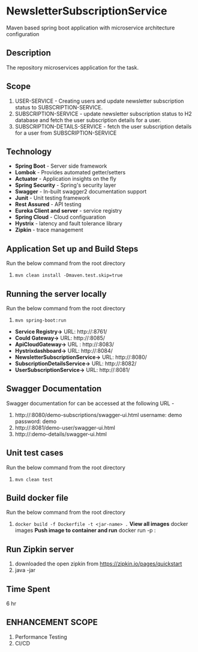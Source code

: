 # NewsletterSubscriptionService
Maven based spring boot application with microservice architecture configuration

## Description
The repository microservices application for the task. 

## Scope
1. USER-SERVICE - Creating users and update newsletter subscription status to SUBSCRIPTION-SERVICE.
2. SUBSCRIPTION-SERVICE - update newsletter subscription status to H2 database and fetch the user subscription details for a user.
3. SUBSCRIPTION-DETAILS-SERVICE - fetch the user subscription details for a user from SUBSCRIPTION-SERVICE

## Technology
- **Spring Boot**     - Server side framework
- **Lombok**          - Provides automated getter/setters
- **Actuator**        - Application insights on the fly
- **Spring Security** - Spring's security layer
- **Swagger**         - In-built swagger2 documentation support
- **Junit**           - Unit testing framework
- **Rest Assured**    - API testing
- **Eureka Client and server**    - service registry
- **Spring Cloud**    - Cloud configuaration
- **Hystrix**    - latency and fault tolerance library
- **Zipkin**    - trace management

## Application Set up and Build Steps
Run the below command from the root directory
1. `mvn clean install -Dmaven.test.skip=true`

## Running the server locally
Run the below command from the root directory
1. `mvn spring-boot:run`

- **Service Registry->** URL: http://<host-name>:8761/ 
- **Could Gateway->**  URL: http://<host-name>:8085/
- **ApiCloudGateway->** URL : http://<host-name>:8083/
- **Hystrixdashboard->** URL: http://<host-name>:8084/
- **NewsletterSubscriptionService->** URL: http://<host-name>:8080/
- **SubscriptionDetailsService->** URL: http://<host-name>:8082/
- **UserSubscriptionService->** URL: http://<host-name>:8081/
  
## Swagger Documentation
Swagger documentation for  can be accessed at the following URL -
1. http://<host-name>:8080/demo-subscriptions/swagger-ui.html
username: demo
password: demo
2.  http://<host-name>:8081/demo-user/swagger-ui.html
3.  http://<host-name>:demo-details/swagger-ui.html
  
## Unit test cases
Run the below command from the root directory
1. `mvn clean test`

## Build docker file
Run the below command from the root directory
1. `docker build -f Dockerfile -t <jar-name> .`
**View all images**
docker images
**Push image to container and run**
docker run -p <container-port>:<host-port> <jar-name>
  
## Run Zipkin server
1. downloaded the open zipkin from https://zipkin.io/pages/quickstart
2. java -jar <zipkin-jar>
  
## Time Spent
6 hr

## ENHANCEMENT SCOPE
1. Performance Testing
2. CI/CD 

